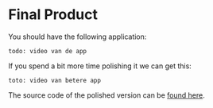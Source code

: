 # Final Product

You should have the following application:

```
todo: video van de app
```

If you spend a bit more time polishing it we can get this:

```
toto: video van betere app
```

The source code of the polished version can be [found here](#).